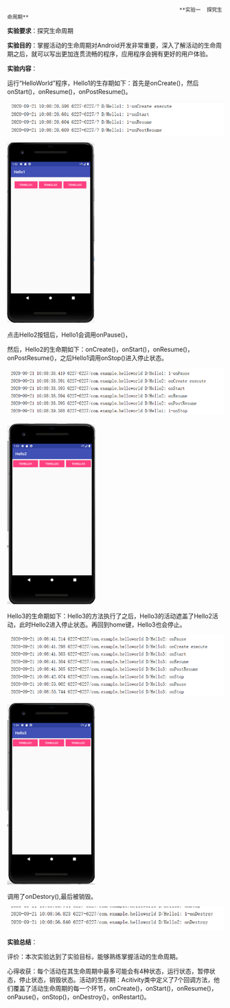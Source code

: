                                                             **实验一  探究生命周期**

**实验要求**：探究生命周期

**实验目的**：掌握活动的生命周期对Android开发非常重要，深入了解活动的生命周期之后，就可以写出更加连贯流畅的程序，应用程序会拥有更好的用户体验。

**实验内容**：

运行“HelloWorld”程序，Hello1的生存期如下：首先是onCreate()，然后onStart()，onResume()，onPostResume()。

![Image](https://github.com/syhuang00/2018118152_Android/raw/master/%E5%AE%9E%E9%AA%8C%E4%B8%80%20%E7%94%9F%E5%91%BD%E5%91%A8%E6%9C%9F/%E7%94%9F%E5%91%BD%E5%91%A8%E6%9C%9F%E7%9A%84%E5%AE%9E%E9%AA%8C%E6%88%AA%E5%9B%BE/200924jietu1.png)

<img src="https://github.com/syhuang00/2018118152_Android/raw/master/%E5%AE%9E%E9%AA%8C%E4%B8%80%20%E7%94%9F%E5%91%BD%E5%91%A8%E6%9C%9F/%E7%94%9F%E5%91%BD%E5%91%A8%E6%9C%9F%E7%9A%84%E5%AE%9E%E9%AA%8C%E6%88%AA%E5%9B%BE/200924jietu2.png" alt="Images" style="zoom:50%;" />

点击Hello2按钮后，Hello1会调用onPause()，

然后，Hello2的生命期如下：onCreate()，onStart()，onResume()，onPostResume()，之后Hello1调用onStop()进入停止状态。

![Image](https://github.com/syhuang00/2018118152_Android/raw/master/%E5%AE%9E%E9%AA%8C%E4%B8%80%20%E7%94%9F%E5%91%BD%E5%91%A8%E6%9C%9F/%E7%94%9F%E5%91%BD%E5%91%A8%E6%9C%9F%E7%9A%84%E5%AE%9E%E9%AA%8C%E6%88%AA%E5%9B%BE/200924jietu3.png)

<img src="https://github.com/syhuang00/2018118152_Android/raw/master/%E5%AE%9E%E9%AA%8C%E4%B8%80%20%E7%94%9F%E5%91%BD%E5%91%A8%E6%9C%9F/%E7%94%9F%E5%91%BD%E5%91%A8%E6%9C%9F%E7%9A%84%E5%AE%9E%E9%AA%8C%E6%88%AA%E5%9B%BE/200924jietu4.png" alt="Image" style="zoom:50%;" />

Hello3的生命期如下：Hello3的方法执行了之后，Hello3的活动遮盖了Hello2活动，此时Hello2进入停止状态。再回到home键，Hello3也会停止。

![Image](https://github.com/syhuang00/2018118152_Android/raw/master/%E5%AE%9E%E9%AA%8C%E4%B8%80%20%E7%94%9F%E5%91%BD%E5%91%A8%E6%9C%9F/%E7%94%9F%E5%91%BD%E5%91%A8%E6%9C%9F%E7%9A%84%E5%AE%9E%E9%AA%8C%E6%88%AA%E5%9B%BE/200924jietu5.png)

<img src="https://github.com/syhuang00/2018118152_Android/raw/master/%E5%AE%9E%E9%AA%8C%E4%B8%80%20%E7%94%9F%E5%91%BD%E5%91%A8%E6%9C%9F/%E7%94%9F%E5%91%BD%E5%91%A8%E6%9C%9F%E7%9A%84%E5%AE%9E%E9%AA%8C%E6%88%AA%E5%9B%BE/200924jietu6.png" alt="Image" style="zoom:50%;" />

调用了onDestory(),最后被销毁。

![Image](https://github.com/syhuang00/2018118152_Android/raw/master/%E5%AE%9E%E9%AA%8C%E4%B8%80%20%E7%94%9F%E5%91%BD%E5%91%A8%E6%9C%9F/%E7%94%9F%E5%91%BD%E5%91%A8%E6%9C%9F%E7%9A%84%E5%AE%9E%E9%AA%8C%E6%88%AA%E5%9B%BE/200924jietu7.png)

**实验总结**：

评价：本次实验达到了实验目标，能够熟练掌握活动的生命周期。

心得收获：每个活动在其生命周期中最多可能会有4种状态，运行状态，暂停状态，停止状态，销毁状态。活动的生存期：Acitivity类中定义了7个回调方法，他们覆盖了活动生命周期的每一个环节，onCreate()，onStart()，onResume()，onPause()，onStop()，onDestroy()，onRestart()。


